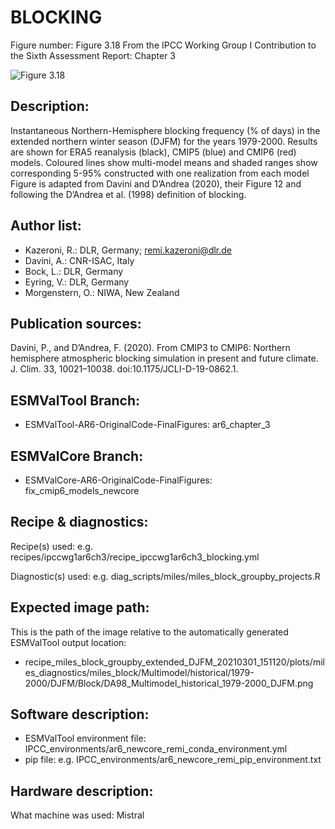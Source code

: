 
BLOCKING
========

Figure number: Figure 3.18
From the IPCC Working Group I Contribution to the Sixth Assessment Report: Chapter 3

![Figure 3.18](../images/ar6_wg1_chap3_figure3_18_blocking.png?raw=true)


Description:
------------
Instantaneous Northern-Hemisphere blocking frequency (% of days) in the extended
northern winter season (DJFM) for the years 1979-2000. Results are shown for 
ERA5 reanalysis (black), CMIP5 (blue) and CMIP6 (red) models. Coloured lines 
show multi-model means and shaded ranges show corresponding 5-95% constructed 
with one realization from each model Figure is adapted from Davini and D’Andrea 
(2020), their Figure 12 and following the D’Andrea et al. (1998) definition of 
blocking.


Author list:
------------
- Kazeroni, R.: DLR, Germany; remi.kazeroni@dlr.de
- Davini, A.: CNR-ISAC, Italy
- Bock, L.: DLR, Germany
- Eyring, V.: DLR, Germany
- Morgenstern, O.: NIWA, New Zealand


Publication sources:
--------------------
Davini, P., and D’Andrea, F. (2020). From CMIP3 to CMIP6: Northern hemisphere 
atmospheric blocking simulation in present and future climate. J. Clim. 33, 
10021–10038. doi:10.1175/JCLI-D-19-0862.1.


ESMValTool Branch:
------------------
- ESMValTool-AR6-OriginalCode-FinalFigures: ar6_chapter_3


ESMValCore Branch:
------------------
- ESMValCore-AR6-OriginalCode-FinalFigures: fix_cmip6_models_newcore


Recipe & diagnostics:
---------------------
Recipe(s) used: e.g. recipes/ipccwg1ar6ch3/recipe_ipccwg1ar6ch3_blocking.yml

Diagnostic(s) used: e.g. diag_scripts/miles/miles_block_groupby_projects.R


Expected image path:
--------------------
This is the path of the image relative to the automatically generated ESMValTool output location:
- recipe_miles_block_groupby_extended_DJFM_20210301_151120/plots/miles_diagnostics/miles_block/Multimodel/historical/1979-2000/DJFM/Block/DA98_Multimodel_historical_1979-2000_DJFM.png


Software description:
---------------------
- ESMValTool environment file: IPCC_environments/ar6_newcore_remi_conda_environment.yml
- pip file: e.g. IPCC_environments/ar6_newcore_remi_pip_environment.txt


Hardware description:
---------------------
What machine was used: Mistral